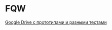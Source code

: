 # FQW

[Google Drive с прототипами и разными тестами](https://drive.google.com/drive/u/0/folders/16i7_nCmUm6NzKEgRxWrl7qzZeKYqrHz4)
